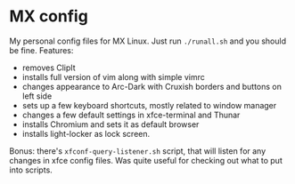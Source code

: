 # MX config
My personal config files for MX Linux. Just run `./runall.sh` and you should be fine. Features:

- removes ClipIt
- installs full version of vim along with simple vimrc
- changes appearance to Arc-Dark with Cruxish borders and buttons on left side
- sets up a few keyboard shortcuts, mostly related to window manager
- changes a few default settings in xfce-terminal and Thunar
- installs Chromium and sets it as default browser
- installs light-locker as lock screen.

Bonus: there's `xfconf-query-listener.sh` script, that will listen for any changes in xfce config files.
Was quite useful for checking out what to put into scripts.
